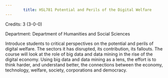 ```yaml
---
        title: HSL781 Potential and Perils of the Digital Welfare
---
```

Credits: 3 (3-0-0)

Department: Department of Humanities and Social Sciences

Introduce students to critical perspectives on the potential and perils of digital welfare. The sectors it has disrupted, its contribution, its fallouts. The course will look at the role of big data and data mining in the rise of the digital economy. Using big data and data mining as a lens, the effort is to think harder, and understand better, the connections between the economy, technology, welfare, society, corporations and democracy.